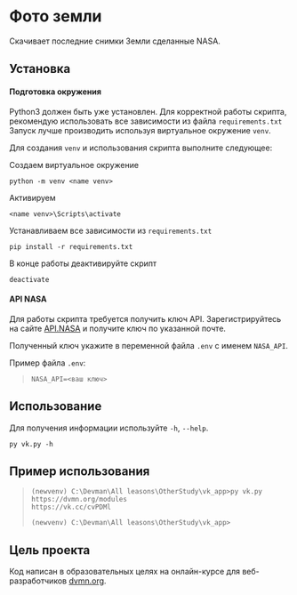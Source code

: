 # Фото земли #

Скачивает последние снимки Земли сделанные NASA.


## Установка ##

#### Подготовка окружения

Python3 должен быть уже установлен.
Для корректной работы скрипта, рекомендую использовать все зависимости из файла `requirements.txt`
Запуск лучше производить используя виртуальное окружение `venv`.

Для создания `venv` и использования скрипта выполните следующее:


Создаем виртуальное окружение
```
python -m venv <name venv>
```

Активируем
```
<name venv>\Scripts\activate
```

Устанавливаем все зависимости из `requirements.txt`
```
pip install -r requirements.txt
```
В конце работы деактивируйте скрипт
```
deactivate
```

#### API NASA

Для работы скрипта требуется получить ключ API. Зарегистрируйтесь на сайте [API.NASA](https://api.nasa.gov/#:~:text=Browse%20APIs-,Generate%20API%20Key,-Required%20fields%20are) и получите ключ по указанной почте.


Полученный ключ укажите в переменной файла `.env` с именем `NASA_API`.

Пример файла `.env`:
>```
>NASA_API=<ваш ключ>
>```



## Использование ##

Для получения информации используйте `-h`, `--help`.
```
py vk.py -h
```



## Пример использования ##

>```
>(newvenv) C:\Devman\All leasons\OtherStudy\vk_app>py vk.py https://dvmn.org/modules
>https://vk.cc/cvPDMl
>
>(newvenv) C:\Devman\All leasons\OtherStudy\vk_app>
>```

## Цель проекта
Код написан в образовательных целях на онлайн-курсе для веб-разработчиков [dvmn.org](https://dvmn.org/).
